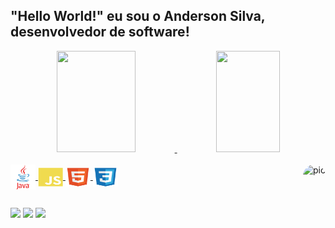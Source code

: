 <!--
### Hi there 👋

**A-Silva25/A-Silva25** is a ✨ _special_ ✨ repository because its `README.md` (this file) appears on your GitHub profile.

Here are some ideas to get you started:

- 🔭 I’m currently working on ...
- 🌱 I’m currently learning ...
- 👯 I’m looking to collaborate on ...
- 🤔 I’m looking for help with ...
- 💬 Ask me about ...
- 📫 How to reach me: ...
- 😄 Pronouns: ...
- ⚡ Fun fact: ...
-->

## "Hello World!" eu sou o Anderson Silva, desenvolvedor de software!
<div align="center">
  <a href="https://github.com/Andersonp-Silva25">
  <img height="162em" width="50%" src="https://github-readme-stats.vercel.app/api?username=Andersonp-Silva25&show_icons=true&theme=tokyonight&include_all_commits=true&count_private=true"/>
  <img height="162em" width="45%" src="https://github-readme-stats.vercel.app/api/top-langs/?username=Andersonp-Silva25&layout=compact&langs_count=7&theme=tokyonight"/>
</div>
<div style="display: inline_block"><br>
  <img align="center" alt="Java" height="40" width="40" src="https://github.com/devicons/devicon/blob/master/icons/java/java-original-wordmark.svg" />
  <img align="center" alt="Js" height="30" width="40" src="https://raw.githubusercontent.com/devicons/devicon/master/icons/javascript/javascript-plain.svg">
  <img align="center" alt="HTML" height="30" width="40" src="https://raw.githubusercontent.com/devicons/devicon/master/icons/html5/html5-original.svg">
  <img align="center" alt="CSS" height="30" width="40" src="https://raw.githubusercontent.com/devicons/devicon/master/icons/css3/css3-original.svg">
  <img align="right" alt="pic" height="150" style="border-radius:50px;" src="https://i.picasion.com/pic92/fa0a62f7cf2352fab7e8ed9132712071.gif?width=676&height=676">
</div>
  
  ##
 
<div> 
  <a href="https://instagram.com/andersonp.sillva" target="_blank"><img src="https://img.shields.io/badge/-Instagram-%23E4405F?style=for-the-badge&logo=instagram&logoColor=white" target="_blank"></a>
  <a href = "mailto:andersonp.silva25@gmail.com"><img src="https://img.shields.io/badge/-Gmail-%23333?style=for-the-badge&logo=gmail&logoColor=white" target="_blank"></a>
  <a href="https://www.linkedin.com/in/ap-silva/" target="_blank"><img src="https://img.shields.io/badge/-LinkedIn-%230077B5?style=for-the-badge&logo=linkedin&logoColor=white" target="_blank"></a> 
 
  
 
</div>
